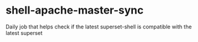 # shell-apache-master-sync
Daily job that helps check if the latest superset-shell is compatible with the latest superset
